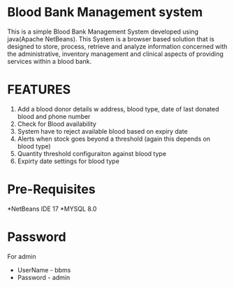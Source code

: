 # Blood Bank Management system
 
This is a simple Blood Bank Management System developed using java(Apache NetBeans).
This System is a browser based solution that is designed to store,
process, retrieve and analyze information concerned with the administrative, inventory
management and clinical aspects of providing services within a blood bank.


# FEATURES

1. Add a blood donor details w address, blood type, date of last donated blood and phone number
2. Check for Blood availability
3. System have to reject available blood based on expiry date
4. Alerts when stock goes beyond a threshold (again this depends on blood type)
5. Quantity threshold configuraiton against blood type
6. Expirty date settings for blood type



# Pre-Requisites

   *NetBeans IDE 17
   *MYSQL 8.0



# Password

For admin 

   * UserName - bbms
   * Password - admin
